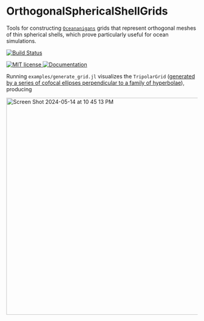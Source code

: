 # OrthogonalSphericalShellGrids

Tools for constructing [`Oceananigans`](https://github.com/CliMA/Oceananigans.jl) grids that represent orthogonal meshes of thin spherical shells, which prove particularly useful for ocean simulations.

[![Build Status](https://github.com/simone-silvestri/OrthogonalSphericalShellGrids.jl/actions/workflows/CI.yml/badge.svg?branch=main)](https://github.com/simone-silvestri/OrthogonalSphericalShellGrids.jl/actions/workflows/CI.yml?query=branch%3Amain)

<a href="https://mit-license.org">
    <img alt="MIT license" src="https://img.shields.io/badge/License-MIT-blue.svg?style=flat-square">
</a>
<a href="https://clima.github.io/OrthogonalSphericalShellGrids.jl/dev">
    <img alt="Documentation" src="https://img.shields.io/badge/documentation-stable%20release-red?style=flat-square">
</a>

Running `examples/generate_grid.jl` visualizes the `TripolarGrid` ([generated by a series of cofocal ellipses perpendicular to a family of hyperbolae]((https://www.sciencedirect.com/science/article/abs/pii/S0021999196901369))),
producing

<img width="571" alt="Screen Shot 2024-05-14 at 10 45 13 PM" src="https://github.com/simone-silvestri/OrthogonalSphericalShellGrids.jl/assets/33547697/a22d3b87-1172-4309-a26f-e0824b5a2c1a">
